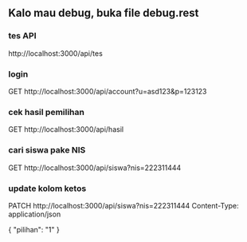 ## Kalo mau debug, buka file debug.rest

### tes API
http://localhost:3000/api/tes

### login
GET http://localhost:3000/api/account?u=asd123&p=123123

### cek hasil pemilihan
GET http://localhost:3000/api/hasil

### cari siswa pake NIS
GET http://localhost:3000/api/siswa?nis=222311444

### update kolom ketos
PATCH http://localhost:3000/api/siswa?nis=222311444
Content-Type: application/json

{
    "pilihan": "1"
}
